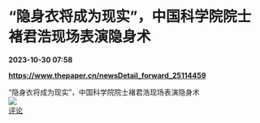 # “隐身衣将成为现实”，中国科学院院士褚君浩现场表演隐身术

**2023-10-30 07:58**

**https://www.thepaper.cn/newsDetail_forward_25114459**

“隐身衣将成为现实”，中国科学院院士褚君浩现场表演隐身术  
![](https://img3.chouti.com/CHOUTI_231030_CF4EDEC9C963449A90224D5CF347AB1A.png)  
[评论](https://m.chouti.com/link/40449850)